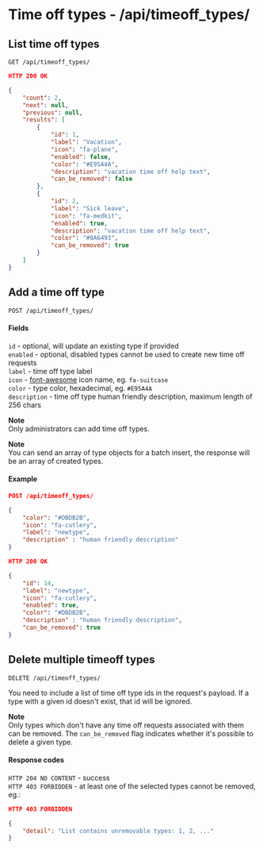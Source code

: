 Time off types - /api/timeoff_types/
==========================================================

## List time off types

`GET /api/timeoff_types/`

```json
HTTP 200 OK

{
    "count": 2,
    "next": null,
    "previous": null,
    "results": [
        {
            "id": 1,
            "label": "Vacation",
            "icon": "fa-plane",
            "enabled": false,
            "color": "#E95A4A",
            "description": "vacation time off help text",
            "can_be_removed": false
        },
        {
            "id": 2,
            "label": "Sick leave",
            "icon": "fa-medkit",
            "enabled": true,
            "description": "vacation time off help text",
            "color": "#8A6493",
            "can_be_removed": true
        }
    ]
}

```


## Add a time off type

`POST /api/timeoff_types/`

#### Fields

`id`    - optional, will update an existing type if provided  
`enabled` - optional, disabled types cannot be used to create new time off requests  
`label` - time off type label  
`icon`  - [font-awesome](http://fontawesome.io/icons/) icon name, eg. `fa-suitcase`  
`color` - type color, hexadecimal, eg. `#E95A4A`  
`description` -  time off type human friendly description, maximum length of 256 chars  

__Note__  
Only administrators can add time off types. 

__Note__  
You can send an array of type objects for a batch insert, the response will be an array of created types.

#### Example

```json
POST /api/timeoff_types/

{
    "color": "#DBDB2B",
    "icon": "fa-cutlery",
    "label": "newtype",
    "description" : "human friendly description"
}
```

```json
HTTP 200 OK

{
    "id": 14,
    "label": "newtype",
    "icon": "fa-cutlery",
    "enabled": true,
    "color": "#DBDB2B",
    "description" : "human friendly description",
    "can_be_removed": true
}

```

## Delete multiple timeoff types

`DELETE /api/timeoff_types/`

You need to include a list of time off type ids in the request's payload.
If a type with a given id doesn't exist, that id will be ignored.

__Note__  
Only types which don't have any time off requests associated with them can be removed. The `can_be_removed` flag indicates whether it's possible to delete a given type.

#### Response codes
`HTTP 204 NO CONTENT` - success  
`HTTP 403 FORBIDDEN` - at least one of the selected types cannot be removed, eg.:  

```json
HTTP 403 FORBIDDEN

{
    "detail": "List contains unremovable types: 1, 2, ..."
}

```
